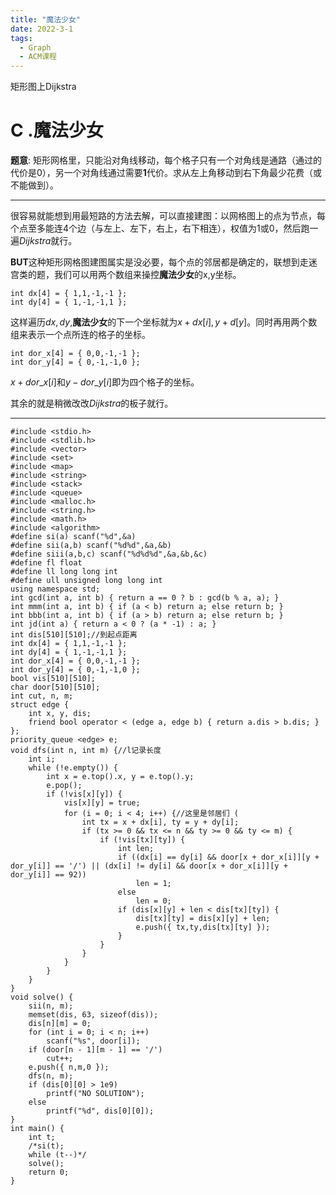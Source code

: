 ```yaml
---
title: "魔法少女"
date: 2022-3-1
tags:
  - Graph
  - ACM课程
---
```


矩形图上Dijkstra

<!-- more -->

# C .魔法少女

**题意**: 矩形网格里，只能沿对角线移动，每个格子只有一个对角线是通路（通过的代价是0），另一个对角线通过需要**1**代价。求从左上角移动到右下角最少花费（或不能做到）。

------

很容易就能想到用最短路的方法去解，可以直接建图：以网格图上的点为节点，每个点至多能连4个边（与左上、左下，右上，右下相连），权值为1或0，然后跑一遍$Dijkstra$就行。

**BUT**这种矩形网格图建图属实是没必要，每个点的邻居都是确定的，联想到走迷宫类的题，我们可以用两个数组来操控**魔法少女**的x,y坐标。

```
int dx[4] = { 1,1,-1,-1 };
int dy[4] = { 1,-1,-1,1 };
```

这样遍历$dx,dy$,**魔法少女**的下一个坐标就为$x+dx[i],y+d[y]$。同时再用两个数组来表示一个点所连的格子的坐标。

```
int dor_x[4] = { 0,0,-1,-1 };
int dor_y[4] = { 0,-1,-1,0 };
```

$x+dor\_x[i]$和$y-dor\_y[i]$即为四个格子的坐标。
<!-- ![7791A9221CE1A6950161460C82233CB6](C:\Users\张少禹\Desktop\7791A9221CE1A6950161460C82233CB6.png) -->

其余的就是稍微改改$Dijkstra$的板子就行。

***

```
#include <stdio.h>
#include <stdlib.h>
#include <vector>
#include <set>
#include <map>
#include <string>
#include <stack>
#include <queue>
#include <malloc.h>
#include <string.h>
#include <math.h>
#include <algorithm>
#define si(a) scanf("%d",&a)
#define sii(a,b) scanf("%d%d",&a,&b)
#define siii(a,b,c) scanf("%d%d%d",&a,&b,&c)
#define fl float
#define ll long long int
#define ull unsigned long long int
using namespace std;
int gcd(int a, int b) { return a == 0 ? b : gcd(b % a, a); }
int mmm(int a, int b) { if (a < b) return a; else return b; }
int bbb(int a, int b) { if (a > b) return a; else return b; }
int jd(int a) { return a < 0 ? (a * -1) : a; }
int dis[510][510];//到起点距离
int dx[4] = { 1,1,-1,-1 };
int dy[4] = { 1,-1,-1,1 };
int dor_x[4] = { 0,0,-1,-1 };
int dor_y[4] = { 0,-1,-1,0 };
bool vis[510][510];
char door[510][510];
int cut, n, m;
struct edge {
	int x, y, dis;
	friend bool operator < (edge a, edge b) { return a.dis > b.dis; }
};
priority_queue <edge> e;
void dfs(int n, int m) {//l记录长度
	int i;
	while (!e.empty()) {
		int x = e.top().x, y = e.top().y;
		e.pop();
		if (!vis[x][y]) {
			vis[x][y] = true;
			for (i = 0; i < 4; i++) {//这里是邻居们 (
				int tx = x + dx[i], ty = y + dy[i];
				if (tx >= 0 && tx <= n && ty >= 0 && ty <= m) {
					if (!vis[tx][ty]) {
						int len;
						if ((dx[i] == dy[i] && door[x + dor_x[i]][y + dor_y[i]] == '/') || (dx[i] != dy[i] && door[x + dor_x[i]][y + dor_y[i]] == 92))
							len = 1;
						else
							len = 0;
						if (dis[x][y] + len < dis[tx][ty]) {
							dis[tx][ty] = dis[x][y] + len;
							e.push({ tx,ty,dis[tx][ty] });
						}
					}
				}
			}
		}
	}
}
void solve() {
	sii(n, m);
	memset(dis, 63, sizeof(dis));
	dis[n][m] = 0;
	for (int i = 0; i < n; i++)
		scanf("%s", door[i]);
	if (door[n - 1][m - 1] == '/')
		cut++;
	e.push({ n,m,0 });
	dfs(n, m);
	if (dis[0][0] > 1e9)
		printf("NO SOLUTION");
	else
		printf("%d", dis[0][0]);
}
int main() {
	int t;
	/*si(t);
	while (t--)*/
	solve();
	return 0;
}
```

